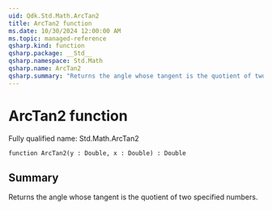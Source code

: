 ```yaml
---
uid: Qdk.Std.Math.ArcTan2
title: ArcTan2 function
ms.date: 10/30/2024 12:00:00 AM
ms.topic: managed-reference
qsharp.kind: function
qsharp.package: __Std__
qsharp.namespace: Std.Math
qsharp.name: ArcTan2
qsharp.summary: "Returns the angle whose tangent is the quotient of two specified numbers."
---
```


# ArcTan2 function

Fully qualified name: Std.Math.ArcTan2

```qsharp
function ArcTan2(y : Double, x : Double) : Double
```

## Summary
Returns the angle whose tangent is the quotient of two specified numbers.
